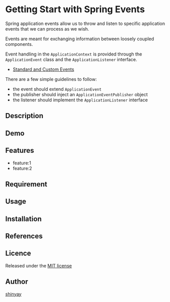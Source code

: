 # Getting Start with Spring Events
Spring application events allow us to throw and listen to specific application events that we can process as we wish.

Events are meant for exchanging information between loosely coupled components.

Event handling in the `ApplicationContext` is provided through the `ApplicationEvent` class and the `ApplicationListener` interface.
- [Standard and Custom Events](https://docs.spring.io/spring-framework/docs/current/reference/html/core.html#context-functionality-events)

There are a few simple guidelines to follow:
- the event should extend `ApplicationEvent`
- the publisher should inject an `ApplicationEventPublisher` object
- the listener should implement the `ApplicationListener` interface
## Description

## Demo

## Features

- feature:1
- feature:2

## Requirement

## Usage

## Installation

## References

## Licence

Released under the [MIT license](https://gist.githubusercontent.com/shinyay/56e54ee4c0e22db8211e05e70a63247e/raw/34c6fdd50d54aa8e23560c296424aeb61599aa71/LICENSE)

## Author

[shinyay](https://github.com/shinyay)
